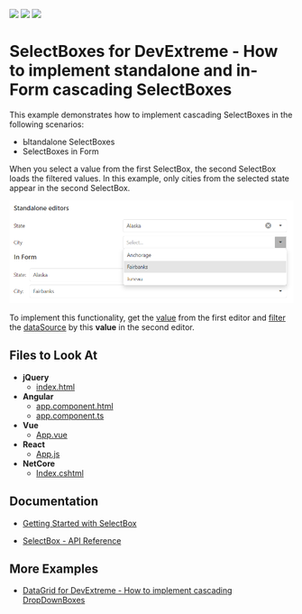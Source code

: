 <!-- default badges list -->
![](https://img.shields.io/endpoint?url=https://codecentral.devexpress.com/api/v1/VersionRange/128585042/19.2.5%2B)
[![](https://img.shields.io/badge/Open_in_DevExpress_Support_Center-FF7200?style=flat-square&logo=DevExpress&logoColor=white)](https://supportcenter.devexpress.com/ticket/details/E5000)
[![](https://img.shields.io/badge/📖_How_to_use_DevExpress_Examples-e9f6fc?style=flat-square)](https://docs.devexpress.com/GeneralInformation/403183)
<!-- default badges end -->

# SelectBoxes for DevExtreme - How to implement standalone and in-Form cascading SelectBoxes

This example demonstrates how to implement cascading SelectBoxes in the following scenarios:

- Ыtandalone SelectBoxes
- SelectBoxes in Form

When you select a value from the first SelectBox, the second SelectBox loads the filtered values. In this example, only cities from the selected state appear in the second SelectBox.

![Implement standalone and in-Form cascading SelectBoxes](devextreme-cascading-selectboxes.png)

To implement this functionality, get the [value](https://js.devexpress.com/Documentation/ApiReference/UI_Components/dxSelectBox/Configuration/#value) from the first editor and [filter](https://js.devexpress.com/Documentation/ApiReference/Data_Layer/DataSource/Methods/#filter) the [dataSource](https://js.devexpress.com/Documentation/ApiReference/UI_Components/dxSelectBox/Configuration/#dataSource) by this **value** in the second editor.

## Files to Look At

- **jQuery**
    - [index.html](jQuery/index.html)
- **Angular**
    - [app.component.html](Angular/src/app/app.component.html)
    - [app.component.ts](Angular/src/app/app.component.ts)
- **Vue**
    - [App.vue](Vue/src/App.vue)
- **React**
    - [App.js](React/src/App.js)
- **NetCore**    
    - [Index.cshtml](NetCore/CascadingSelectBoxesSample/Views/Home/Index.cshtml)

## Documentation

- [Getting Started with SelectBox](https://js.devexpress.com/Documentation/Guide/UI_Components/SelectBox/Getting_Started_with_SelectBox/)

- [SelectBox - API Reference](https://js.devexpress.com/Documentation/ApiReference/UI_Components/dxSelectBox/)

## More Examples

- [DataGrid for DevExtreme - How to implement cascading DropDownBoxes](https://github.com/DevExpress-Examples/DataGrid---How-to-implement-cascading-dropdownboxes)
